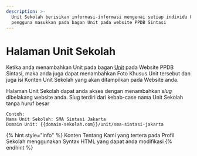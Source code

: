 ```yaml
---
description: >-
  Unit Sekolah berisikan informasi-informasi mengenai setiap individu Unit yang
  pengguna masukkan pada bagan Unit pada website PPDB Sintasi
---
```


# Halaman Unit Sekolah

Ketika anda menambahkan Unit pada bagan [Unit](../fitur-website-ppdb-sintasi/organisasi/unit.md) pada Website PPDB Sintasi, maka anda juga dapat menambahkan Foto Khusus Unit tersebut dan juga isi Konten Unit Sekolah yang akan ditampilkan pada Website anda.

Halaman Unit Sekolah dapat anda akses dengan menambahkan _slug_ dibelakang website anda. Slug terdiri dari kebab-case nama Unit Sekolah tanpa huruf besar

```
Contoh:
Nama Unit Sekolah: SMA Sintasi Jakarta
Domain Unit: {{domain-sekolah.com}}/unit/sma-sintasi-jakarta
```

{% hint style="info" %}
Konten Tentang Kami yang tertera pada Profil Sekolah menggunakan Syntax HTML yang dapat anda modifikasi
{% endhint %}
